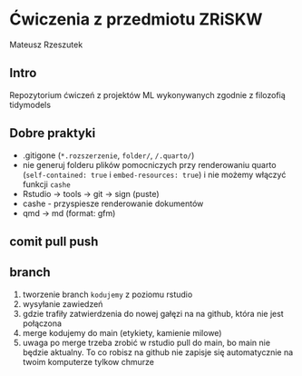 # Ćwiczenia z przedmiotu ZRiSKW
Mateusz Rzeszutek

## Intro

Repozytorium ćwiczeń z projektów ML wykonywanych zgodnie z filozofią
tidymodels

## Dobre praktyki

- .gitigone (`*.rozszerzenie`, `folder/`, `/.quarto/`)
- nie generuj folderu plików pomocniczych przy renderowaniu quarto
  (`self-contained: true` i `embed-resources: true`) i nie możemy
  włączyć funkcji `cashe`
- Rstudio -\> tools -\> git -\> sign (puste)
- cashe - przyspiesze renderowanie dokumentów
- qmd -\> md (format: gfm)

## comit pull push

## branch

1)  tworzenie branch `kodujemy` z poziomu rstudio
2)  wysyłanie zawiedzeń
3)  gdzie trafiły zatwierdzenia do nowej gałęzi na na github, która nie
    jest połączona
4)  merge kodujemy do main (etykiety, kamienie milowe)
5)  uwaga po merge trzeba zrobić w rstudio pull do main, bo main nie
    będzie aktualny. To co robisz na github nie zapisje się
    automatycznie na twoim komputerze tylkow chmurze
